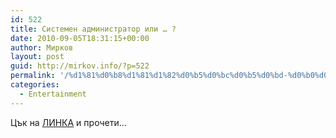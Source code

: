 ```yaml
---
id: 522
title: Системен администратор или … ?
date: 2010-09-05T18:31:15+00:00
author: Мирков
layout: post
guid: http://mirkov.info/?p=522
permalink: '/%d1%81%d0%b8%d1%81%d1%82%d0%b5%d0%bc%d0%b5%d0%bd-%d0%b0%d0%b4%d0%bc%d0%b8%d0%bd%d0%b8%d1%81%d1%82%d1%80%d0%b0%d1%82%d0%be%d1%80-%d0%b8%d0%bb%d0%b8-%e2%80%a6/'
categories:
  - Entertainment
---
```

Цък на [ЛИНКА](http://anex.bsd-bg.com/2010/02/%D1%81%D0%B8%D1%81%D1%82%D0%B5%D0%BC%D0%B5%D0%BD-%D0%B0%D0%B4%D0%BC%D0%B8%D0%BD%D0%B8%D1%81%D1%82%D1%80%D0%B0%D1%82%D0%BE%D1%80/) и прочети&#8230;